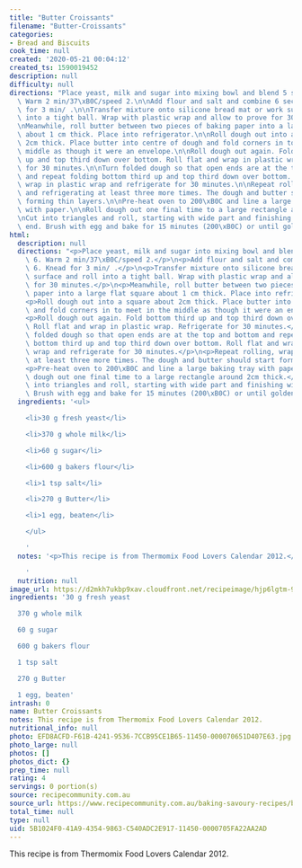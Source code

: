 ```yaml
---
title: "Butter Croissants"
filename: "Butter-Croissants"
categories:
- Bread and Biscuits
cook_time: null
created: '2020-05-21 00:04:12'
created_ts: 1590019452
description: null
difficulty: null
directions: "Place yeast, milk and sugar into mixing bowl and blend 5 sec/speed 6.\
  \ Warm 2 min/37\xB0C/speed 2.\n\nAdd flour and salt and combine 6 sec/speed 6. Knead\
  \ for 3 min/ .\n\nTransfer mixture onto silicone bread mat or work surface and roll\
  \ into a tight ball. Wrap with plastic wrap and allow to prove for 30 minutes.\n\
  \nMeanwhile, roll butter between two pieces of baking paper into a large flat square\
  \ about 1 cm thick. Place into refrigerator.\n\nRoll dough out into a square about\
  \ 2cm thick. Place butter into centre of dough and fold corners in to meet in the\
  \ middle as though it were an envelope.\n\nRoll dough out again. Fold bottom third\
  \ up and top third down over bottom. Roll flat and wrap in plastic wrap. Refrigerate\
  \ for 30 minutes.\n\nTurn folded dough so that open ends are at the top and bottom\
  \ and repeat folding bottom third up and top third down over bottom. Roll flat and\
  \ wrap in plastic wrap and refrigerate for 30 minutes.\n\nRepeat rolling, wrapping\
  \ and refrigerating at least three more times. The dough and butter should start\
  \ forming thin layers.\n\nPre-heat oven to 200\xB0C and line a large baking tray\
  \ with paper.\n\nRoll dough out one final time to a large rectangle around 2cm thick.\n\
  \nCut into triangles and roll, starting with wide part and finishing with pointy\
  \ end. Brush with egg and bake for 15 minutes (200\xB0C) or until golden and puffy."
html:
  description: null
  directions: "<p>Place yeast, milk and sugar into mixing bowl and blend 5 sec/speed\
    \ 6. Warm 2 min/37\xB0C/speed 2.</p>\n<p>Add flour and salt and combine 6 sec/speed\
    \ 6. Knead for 3 min/ .</p>\n<p>Transfer mixture onto silicone bread mat or work\
    \ surface and roll into a tight ball. Wrap with plastic wrap and allow to prove\
    \ for 30 minutes.</p>\n<p>Meanwhile, roll butter between two pieces of baking\
    \ paper into a large flat square about 1 cm thick. Place into refrigerator.</p>\n\
    <p>Roll dough out into a square about 2cm thick. Place butter into centre of dough\
    \ and fold corners in to meet in the middle as though it were an envelope.</p>\n\
    <p>Roll dough out again. Fold bottom third up and top third down over bottom.\
    \ Roll flat and wrap in plastic wrap. Refrigerate for 30 minutes.</p>\n<p>Turn\
    \ folded dough so that open ends are at the top and bottom and repeat folding\
    \ bottom third up and top third down over bottom. Roll flat and wrap in plastic\
    \ wrap and refrigerate for 30 minutes.</p>\n<p>Repeat rolling, wrapping and refrigerating\
    \ at least three more times. The dough and butter should start forming thin layers.</p>\n\
    <p>Pre-heat oven to 200\xB0C and line a large baking tray with paper.</p>\n<p>Roll\
    \ dough out one final time to a large rectangle around 2cm thick.</p>\n<p>Cut\
    \ into triangles and roll, starting with wide part and finishing with pointy end.\
    \ Brush with egg and bake for 15 minutes (200\xB0C) or until golden and puffy.</p>\n"
  ingredients: '<ul>

    <li>30 g fresh yeast</li>

    <li>370 g whole milk</li>

    <li>60 g sugar</li>

    <li>600 g bakers flour</li>

    <li>1 tsp salt</li>

    <li>270 g Butter</li>

    <li>1 egg, beaten</li>

    </ul>

    '
  notes: '<p>This recipe is from Thermomix Food Lovers Calendar 2012.</p>

    '
  nutrition: null
image_url: https://d2mkh7ukbp9xav.cloudfront.net/recipeimage/hjp6lgtm-9d870-412635-cfcd2-1y865d2g/24644563-2a1e-4936-a006-f5d83bd7a050/main/butter-croissants.jpg
ingredients: '30 g fresh yeast

  370 g whole milk

  60 g sugar

  600 g bakers flour

  1 tsp salt

  270 g Butter

  1 egg, beaten'
intrash: 0
name: Butter Croissants
notes: This recipe is from Thermomix Food Lovers Calendar 2012.
nutritional_info: null
photo: EFD8ACFD-F61B-4241-9536-7CCB95CE1B65-11450-000070651D407E63.jpg
photo_large: null
photos: []
photos_dict: {}
prep_time: null
rating: 4
servings: 0 portion(s)
source: recipecommunity.com.au
source_url: https://www.recipecommunity.com.au/baking-savoury-recipes/butter-croissants/hjp6lgtm-9d870-412635-cfcd2-1y865d2g
total_time: null
type: null
uid: 5B1024F0-41A9-4354-9863-C540ADC2E917-11450-0000705FA22AA2AD
---
```

This recipe is from Thermomix Food Lovers Calendar 2012.
